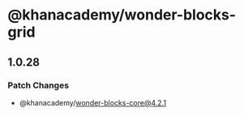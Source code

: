 # @khanacademy/wonder-blocks-grid

## 1.0.28
### Patch Changes

  - @khanacademy/wonder-blocks-core@4.2.1
